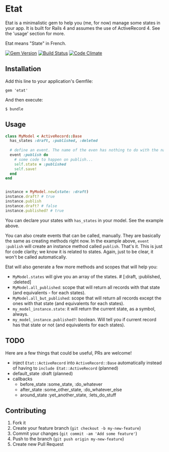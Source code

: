 # Etat

Etat is a minimalistic gem to help you (me, for now) manage some states in your app. It is built for Rails 4 and assumes the use of ActiveRecord 4. See the 'usage' section for more.

Etat means "State" in French.

[![Gem Version](https://badge.fury.io/rb/etat.png)](http://badge.fury.io/rb/etat)
[![Build Status](https://travis-ci.org/jipiboily/etat.png?branch=master)](https://travis-ci.org/jipiboily/etat)
[![Code Climate](https://codeclimate.com/github/jipiboily/etat.png)](https://codeclimate.com/github/jipiboily/etat)

## Installation

Add this line to your application's Gemfile:

    gem 'etat'

And then execute:

    $ bundle

## Usage

```ruby
class MyModel < ActiveRecord::Base
  has_states :draft, :published, :deleted
  
  # define an event. The name of the even has nothing to do with the names of states. It could be `event 'do_whatever_you_want' { puts 'OK!' } `
  event :publish do
    # some code to happen on publish...
    self.state = :published
    self.save!
  end
end


instance = MyModel.new(state: :draft)
instance.draft? # true
instance.publish
instance.draft? # false
instance.published? # true
```

You can declare your states with `has_states` in your model. See the example above.

You can also create events that can be called, manually. They are basically the same as creating methods right now. In the example above, `event :publish` will create an instance method called `publish`. That's it. This is just for code clarity; we know it is related to states. Again, just to be clear, it won't be called automatically.

Etat will also generate a few more methods and scopes that will help you:

- `MyModel.states` will give you an array of the states. # [:draft, :published, :deleted]
- `MyModel.all_published`: scope that will return all records with that state (and equivalents - for each states).
- `MyModel.all_but_published`: scope that will return all records except the ones with that state (and equivalents for each states).
- `my_model_instance.state`: it will return the current state, as a symbol, always.
- `my_model_instance.published?`: boolean. Will tell you if current record has that state or not (and equivalents for each states).

## TODO
Here are a few things that could be useful, PRs are welcome!

- inject `Etat::ActiveRecord` into `ActiveRecord::Base` automatically instead of having to `include Etat::ActiveRecord` (planned)
- default_state :draft (planned)
- callbacks
  - before_state :some_state, :do_whatever
  - after_state :some_other_state, :do_whatever_else
  - around_state :yet_another_state, :lets_do_stuff

## Contributing

1. Fork it
2. Create your feature branch (`git checkout -b my-new-feature`)
3. Commit your changes (`git commit -am 'Add some feature'`)
4. Push to the branch (`git push origin my-new-feature`)
5. Create new Pull Request
